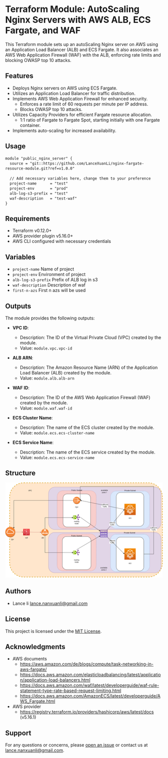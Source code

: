 # Terraform Module: AutoScaling Nginx Servers with AWS ALB, ECS Fargate, and WAF

This Terraform module sets up an autoScaling Nginx server on AWS using an Application Load Balancer (ALB) and ECS
Fargate. It also associates an AWS Web Application Firewall (WAF) with the ALB, enforcing rate limits and blocking OWASP
top 10 attacks.

## Features

- Deploys Nginx servers on AWS using ECS Fargate.
- Utilizes an Application Load Balancer for traffic distribution.
- Implements AWS Web Application Firewall for enhanced security.
    - Enforces a rate limit of 60 requests per minute per IP address.
    - Blocks OWASP top 10 attacks.
- Utilizes Capacity Providers for efficient Fargate resource allocation.
    - 1:1 ratio of Fargate to Fargate Spot, starting initially with one Fargate container.
- Implements auto-scaling for increased availability.

## Usage

```hcl
module "public_nginx_server" {
  source = "git::https://github.com/LanceXuanLi/nginx-fargate-resource-module.git?ref=v1.0.0"

  // Add necessary variables here, change them to your preference
  project-name      = "test"
  project-env       = "prod"
  alb-log-s3-prefix = "test"
  waf-description   = "test-waf"
}
```

## Requirements

- Terraform v0.12.0+
- AWS provider plugin v5.16.0+
- AWS CLI configured with necessary credentials

## Variables

- `project-name`        Name of project
- `project-env`         Environment of project
- `alb-log-s3-prefix`  Prefix of ALB log in s3
- `waf-description`    Description of waf
- `first-n-azs`        First n azs will be used

## Outputs

The module provides the following outputs:

- **VPC ID**:
    - Description: The ID of the Virtual Private Cloud (VPC) created by the module.
    - Value: `module.vpc.vpc-id`

- **ALB ARN**:
    - Description: The Amazon Resource Name (ARN) of the Application Load Balancer (ALB) created by the module.
    - Value: `module.alb.alb-arn`

- **WAF ID**:
    - Description: The ID of the AWS Web Application Firewall (WAF) created by the module.
    - Value: `module.waf.waf-id`

- **ECS Cluster Name**:
    - Description: The name of the ECS cluster created by the module.
    - Value: `module.ecs.ecs-cluster-name`

- **ECS Service Name**:
    - Description: The name of the ECS service created by the module.
    - Value: `module.ecs.ecs-service-name`

## Structure

![](Nginx%20Diagram.drawio.png)

## Authors

- Lance li <lance.nanxuanli@gmail.com>

## License

This project is licensed under the [MIT License](LICENSE.txt).

## Acknowledgments

- AWS documents
  - https://aws.amazon.com/de/blogs/compute/task-networking-in-aws-fargate/
  - https://docs.aws.amazon.com/elasticloadbalancing/latest/application/application-load-balancers.html
  - https://docs.aws.amazon.com/waf/latest/developerguide/waf-rule-statement-type-rate-based-request-limiting.html
  - https://docs.aws.amazon.com/AmazonECS/latest/developerguide/AWS_Fargate.html
- AWS provider
  - https://registry.terraform.io/providers/hashicorp/aws/latest/docs  (v5.16.1)

## Support

For any questions or concerns,
please [open an issue](https://github.com/LanceXuanLi/nginx-fargate-resource-module/issues) or contact us
at [lance.nanxuanli@gmail.com](mailto:lance.nanxuanli@gmail.com).